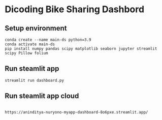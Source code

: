 # Dicoding Bike Sharing Dashbord

## Setup environment

```
conda create --name main-ds python=3.9
conda activate main-ds
pip install numpy pandas scipy matplotlib seaborn jupyter streamlit scipy Pillow folium
```

## Run steamlit app

```
streamlit run dashboard.py
```

## Run steamlit app cloud

```

https://aninditya-nuryono-myapp-dashboard-8o6pxe.streamlit.app/
